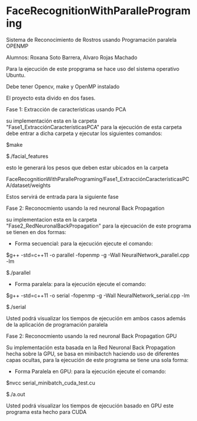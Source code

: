 # FaceRecognitionWithParallePrograming
Sistema de Reconocimiento de Rostros usando Programación paralela OPENMP

Alumnos: Roxana Soto Barrera, Alvaro Rojas Machado

Para la ejecución de este propgrama se hace uso del sistema operativo Ubuntu.

Debe tener Opencv, make y OpenMP instalado

El proyecto esta divido en dos fases.

Fase 1: Extracción de características usando PCA

su implementación esta en la carpeta "Fase1_ExtracciónCaracterísticasPCA" para la ejecución de esta carpeta debe entrar a dicha carpeta y ejecutar los siguientes comandos:

$make

$./facial_features

esto le generará los pesos que deben estar ubicados en la carpeta 

FaceRecognitionWithParallePrograming/Fase1_ExtracciónCaracterísticasPCA/dataset/weights

Estos servirá de entrada para la siguiente fase

Fase 2: Reconocmiento usando la red neuronal Back Propagation

su implementacion esta en la carpeta "Fase2_RedNeuronalBackPropagation" para la ejecuación de este programa se tienen en dos formas:

- Forma secuencial: para la ejecución ejecute el comando:

$g++ -std=c++11 -o parallel -fopenmp -g -Wall NeuralNetwork_parallel.cpp -lm

$./parallel

- Forma paralela: para la ejecución ejecute el comando:

$g++ -std=c++11 -o serial -fopenmp -g -Wall NeuralNetwork_serial.cpp -lm

$./serial

Usted podrá visualizar los tiempos de ejecución em ambos casos además de la aplicación de programación paralela


Fase 2: Reconocmiento usando la red neuronal Back Propagation GPU

Su implementación esta basada en la Red Neuronal Back Propagation hecha sobre la GPU, se basa en minibactch haciendo uso de diferentes capas ocultas, para la ejecución de este programa se tiene una sola forma:


- Forma Paralela en GPU: para la ejecución ejecute el comando:

$nvcc serial_minibatch_cuda_test.cu


$./a.out

Usted podrá visualizar los tiempos de ejecución basado en GPU este programa esta hecho para CUDA

